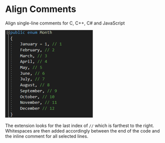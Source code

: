 # Align Comments  

Align single-line comments for C, C++, C# and JavaScript  

![Align.gif](https://github.com/Lixfeld/VS-AlignComments-Extension/raw/main/Align.gif)  

The extension looks for the last index of ``//`` which is farthest to the right. Whitespaces are then added accordingly between the end of the code and the inline comment for all selected lines. 